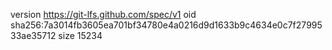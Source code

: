 version https://git-lfs.github.com/spec/v1
oid sha256:7a3014fb3605ea701bf34780e4a0216d9d1633b9c4634e0c7f2799533ae35712
size 15234
